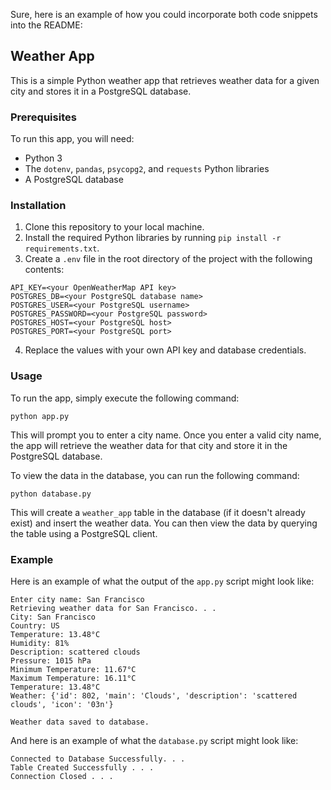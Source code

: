 Sure, here is an example of how you could incorporate both code snippets into the README:

## Weather App

This is a simple Python weather app that retrieves weather data for a given city and stores it in a PostgreSQL database.

### Prerequisites

To run this app, you will need:

- Python 3
- The `dotenv`, `pandas`, `psycopg2`, and `requests` Python libraries
- A PostgreSQL database

### Installation

1. Clone this repository to your local machine.
2. Install the required Python libraries by running `pip install -r requirements.txt`.
3. Create a `.env` file in the root directory of the project with the following contents:
```
API_KEY=<your OpenWeatherMap API key>
POSTGRES_DB=<your PostgreSQL database name>
POSTGRES_USER=<your PostgreSQL username>
POSTGRES_PASSWORD=<your PostgreSQL password>
POSTGRES_HOST=<your PostgreSQL host>
POSTGRES_PORT=<your PostgreSQL port>
```
4. Replace the values with your own API key and database credentials.

### Usage

To run the app, simply execute the following command:

```
python app.py
```

This will prompt you to enter a city name. Once you enter a valid city name, the app will retrieve the weather data for that city and store it in the PostgreSQL database.

To view the data in the database, you can run the following command:

```
python database.py
```

This will create a `weather_app` table in the database (if it doesn't already exist) and insert the weather data. You can then view the data by querying the table using a PostgreSQL client.

### Example

Here is an example of what the output of the `app.py` script might look like:

```
Enter city name: San Francisco
Retrieving weather data for San Francisco. . .
City: San Francisco
Country: US
Temperature: 13.48°C
Humidity: 81%
Description: scattered clouds
Pressure: 1015 hPa
Minimum Temperature: 11.67°C
Maximum Temperature: 16.11°C
Temperature: 13.48°C
Weather: {'id': 802, 'main': 'Clouds', 'description': 'scattered clouds', 'icon': '03n'}

Weather data saved to database.
```

And here is an example of what the `database.py` script might look like:

```
Connected to Database Successfully. . .
Table Created Successfully . . .
Connection Closed . . .
```